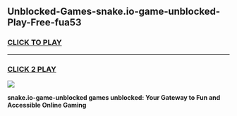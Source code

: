 
## Unblocked-Games-snake.io-game-unblocked-Play-Free-fua53
<h3>
<a href="https://premium76.site?title=snake.io-game-unblocked&ref=18A1">CLICK TO PLAY</a></h3>
<hr>

<h3>
<a href="https://premium76.site?title=snake.io-game-unblocked&ref=18A1">CLICK 2 PLAY</a>
  
</h3>

<a href="https://premium76.site?title=snake.io-game-unblocked&ref=18A1"><img src="https://clearcache.store/games.png"></a>


**snake.io-game-unblocked games unblocked: Your Gateway to Fun and Accessible Online Gaming**
